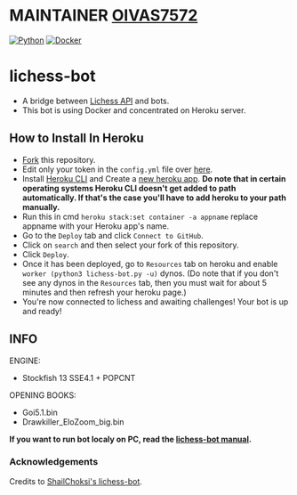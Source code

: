 # MAINTAINER [OIVAS7572](https://github.com/OIVAS7572)

[![Python](https://github.com/OIVAS7572/lichess-bot/actions/workflows/Python.yml/badge.svg)](https://github.com/OIVAS7572/lichess-bot/actions/workflows/Python.yml)
[![Docker](https://github.com/OIVAS7572/lichess-bot/actions/workflows/Docker.yml/badge.svg)](https://github.com/OIVAS7572/lichess-bot/actions/workflows/Docker.yml)

# lichess-bot

- A bridge between [Lichess API](https://lichess.org/api#tag/Bot) and bots.
- This bot is using Docker and concentrated on Heroku server.

## How to Install In Heroku

- [Fork](https://github.com/OIVAS7572/lichess-bot/fork) this repository.
- Edit only your token in the `config.yml` file over [here](/config.yml#L1).
- Install [Heroku CLI](https://devcenter.heroku.com/articles/heroku-cli) and Create a [new heroku app](https://dashboard.heroku.com/new-app).
**Do note that in certain operating systems Heroku CLI doesn't get added to path automatically. If that's the case you'll have to add heroku to your path manually.**
- Run this in cmd `heroku stack:set container -a appname` replace appname with your Heroku app's name.
- Go to the `Deploy` tab and click `Connect to GitHub`.
- Click on `search` and then select your fork of this repository.
- Click `Deploy`.
- Once it has been deployed, go to `Resources` tab on heroku and enable `worker (python3 lichess-bot.py -u)` dynos. (Do note that if you don't see any dynos in the `Resources` tab, then you must wait for about 5 minutes and then refresh your heroku page.)
- You're now connected to lichess and awaiting challenges! Your bot is up and ready!

## INFO 

ENGINE:
- Stockfish 13 SSE4.1 + POPCNT

OPENING BOOKS: 
- Goi5.1.bin
- Drawkiller_EloZoom_big.bin

**If you want to run bot localy on PC, read the [lichess-bot manual](https://github.com/ShailChoksi/lichess-bot#lichess-bot).**

### Acknowledgements
Credits to [ShailChoksi's lichess-bot](https://github.com/ShailChoksi/lichess-bot).
